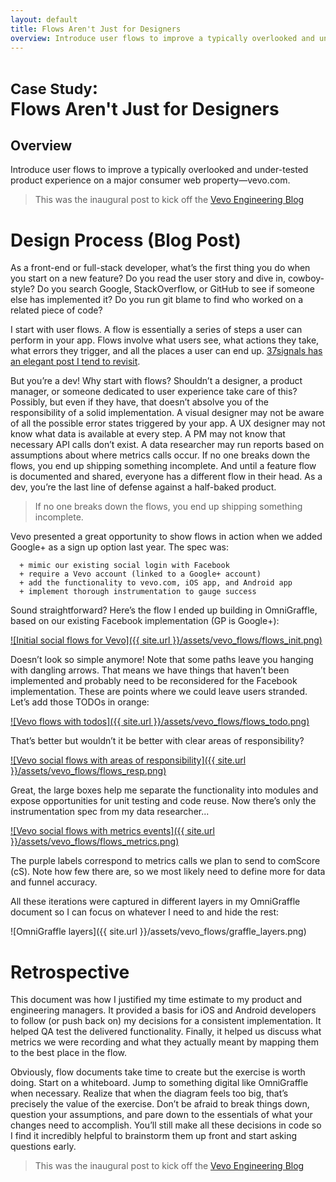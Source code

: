 ```yaml
---
layout: default
title: Flows Aren't Just for Designers
overview: Introduce user flows to improve a typically overlooked and under-tested product experience on a major consumer web property—vevo.com.
---
```


# <small>Case Study</small>: <br />Flows Aren't Just for Designers

## Overview

Introduce user flows to improve a typically overlooked and under-tested product experience on a major consumer web property&mdash;vevo.com.

> This was the inaugural post to kick off the [Vevo Engineering Blog](http://blog.vevo.com/flows-arent-just-for-designers/)

# Design Process (Blog Post)

As a front-end or full-stack developer, what’s the first thing you do when you start on a new feature? Do you read the user story and dive in, cowboy-style? Do you search Google, StackOverflow, or GitHub to see if someone else has implemented it? Do you run git blame to find who worked on a related piece of code?

I start with user flows. A flow is essentially a series of steps a user can perform in your app. Flows involve what users see, what actions they take, what errors they trigger, and all the places a user can end up. [37signals has an elegant post I tend to revisit](https://signalvnoise.com/posts/1926-a-shorthand-for-designing-ui-flows).

But you’re a dev! Why start with flows? Shouldn’t a designer, a product manager, or someone dedicated to user experience take care of this? Possibly, but even if they have, that doesn’t absolve you of the responsibility of a solid implementation. A visual designer may not be aware of all the possible error states triggered by your app. A UX designer may not know what data is available at every step. A PM may not know that necessary API calls don’t exist. A data researcher may run reports based on assumptions about where metrics calls occur. If no one breaks down the flows, you end up shipping something incomplete. And until a feature flow is documented and shared, everyone has a different flow in their head. As a dev, you’re the last line of defense against a half-baked product.

> If no one breaks down the flows, you end up shipping something incomplete. 

Vevo presented a great opportunity to show flows in action when we added Google+ as a sign up option last year. The spec was:

```
  + mimic our existing social login with Facebook
  + require a Vevo account (linked to a Google+ account)
  + add the functionality to vevo.com, iOS app, and Android app
  + implement thorough instrumentation to gauge success
```

Sound straightforward? Here’s the flow I ended up building in OmniGraffle, based on our existing Facebook implementation (GP is Google+):

<a href="{{ site.url }}/assets/vevo_flows/flows_init.png" target="_blank">
![Initial social flows for Vevo]({{ site.url }}/assets/vevo_flows/flows_init.png)
</a>

Doesn’t look so simple anymore! Note that some paths leave you hanging with dangling arrows. That means we have things that haven’t been implemented and probably need to be reconsidered for the Facebook implementation. These are points where we could leave users stranded. Let’s add those TODOs in orange:

<a href="{{ site.url }}/assets/vevo_flows/flows_todo.png" target="_blank">
![Vevo flows with todos]({{ site.url }}/assets/vevo_flows/flows_todo.png)
</a>

That’s better but wouldn’t it be better with clear areas of responsibility?

<a href="{{ site.url }}/assets/vevo_flows/flows_resp.png" target="_blank">
![Vevo social flows with areas of responsibility]({{ site.url }}/assets/vevo_flows/flows_resp.png)
</a>

Great, the large boxes help me separate the functionality into modules and expose opportunities for unit testing and code reuse. Now there’s only the instrumentation spec from my data researcher...

<a href="{{ site.url }}/assets/vevo_flows/flows_metrics.png" target="_blank">
![Vevo social flows with metrics events]({{ site.url }}/assets/vevo_flows/flows_metrics.png)
</a>

The purple labels correspond to metrics calls we plan to send to comScore (cS). Note how few there are, so we most likely need to define more for data and funnel accuracy.

All these iterations were captured in different layers in my OmniGraffle document so I can focus on whatever I need to and hide the rest:

![OmniGraffle layers]({{ site.url }}/assets/vevo_flows/graffle_layers.png)

# Retrospective

This document was how I justified my time estimate to my product and engineering managers. It provided a basis for iOS and Android developers to follow (or push back on) my decisions for a consistent implementation. It helped QA test the delivered functionality. Finally, it helped us discuss what metrics we were recording and what they actually meant by mapping them to the best place in the flow.

Obviously, flow documents take time to create but the exercise is worth doing. Start on a whiteboard. Jump to something digital like OmniGraffle when necessary. Realize that when the diagram feels too big, that’s precisely the value of the exercise. Don’t be afraid to break things down, question your assumptions, and pare down to the essentials of what your changes need to accomplish. You’ll still make all these decisions in code so I find it incredibly helpful to brainstorm them up front and start asking questions early.

> This was the inaugural post to kick off the [Vevo Engineering Blog](http://blog.vevo.com/flows-arent-just-for-designers/)
